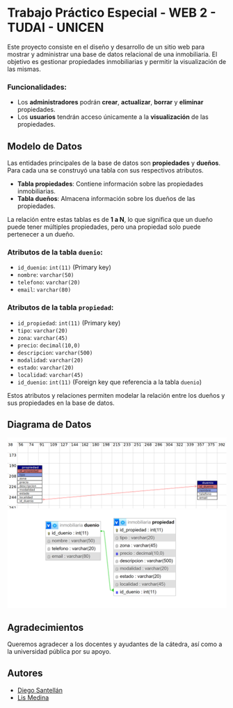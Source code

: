 # Trabajo Práctico Especial - WEB 2 - TUDAI - UNICEN

Este proyecto consiste en el diseño y desarrollo de un sitio web para mostrar y administrar una base de datos relacional de una inmobiliaria. El objetivo es gestionar propiedades inmobiliarias y permitir la visualización de las mismas.

### Funcionalidades:
- Los **administradores** podrán **crear**, **actualizar**, **borrar** y **eliminar** propiedades.
- Los **usuarios** tendrán acceso únicamente a la **visualización** de las propiedades.

## Modelo de Datos

Las entidades principales de la base de datos son **propiedades** y **dueños**. Para cada una se construyó una tabla con sus respectivos atributos. 

- **Tabla propiedades**: Contiene información sobre las propiedades inmobiliarias.
- **Tabla dueños**: Almacena información sobre los dueños de las propiedades.

La relación entre estas tablas es de **1 a N**, lo que significa que un dueño puede tener múltiples propiedades, pero una propiedad solo puede pertenecer a un dueño.

### Atributos de la tabla `duenio`:
- `id_duenio`: `int(11)` (Primary key)
- `nombre`: `varchar(50)`
- `telefono`: `varchar(20)`
- `email`: `varchar(80)`

### Atributos de la tabla `propiedad`:
- `id_propiedad`: `int(11)` (Primary key)
- `tipo`: `varchar(20)`
- `zona`: `varchar(45)`
- `precio`: `decimal(10,0)`
- `descripcion`: `varchar(500)`
- `modalidad`: `varchar(20)`
- `estado`: `varchar(20)`
- `localidad`: `varchar(45)`
- `id_duenio`: `int(11)` (Foreign key que referencia a la tabla `duenio`)

Estos atributos y relaciones permiten modelar la relación entre los dueños y sus propiedades en la base de datos.

## Diagrama de Datos

![Modelo Entidad-Relación](./images/mer.png)
![Modelo Entidad-Relación Alternativo](./images/modeloentidadrelacion.png)

## Agradecimientos

Queremos agradecer a los docentes y ayudantes de la cátedra, así como a la universidad pública por su apoyo.

## Autores

- [Diego Santellán](https://www.linkedin.com/in/diego-santellan/)
- [Lis Medina](https://www.linkedin.com/in/lis-medina/)

